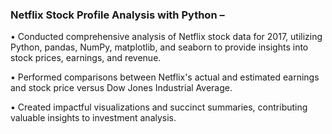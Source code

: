 ### **Netflix Stock Profile Analysis with Python –**

•	Conducted comprehensive analysis of Netflix stock data for 2017, utilizing Python, pandas, NumPy, matplotlib, and seaborn to provide insights into stock prices, earnings, and revenue.

•	Performed comparisons between Netflix's actual and estimated earnings and stock price versus Dow Jones Industrial Average.

•	Created impactful visualizations and succinct summaries, contributing valuable insights to investment analysis.

